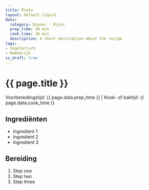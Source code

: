 ```yaml
---
title: Pinto
layout: default.liquid
data:
  category: Dinner - Rijst
  prep_time: 30 min
  cook_time: 30 min
  description: A short description about the recipe
tags:
- Vegetarisch
- Makkelijk
is_draft: true
---
```

# {{ page.title }}

Voorbereidingstijd: {{ page.data.prep_time }} | Kook- of baktijd: {{ page.data.cook_time }}

## Ingrediënten
- Ingredient 1
- Ingredient 2
- Ingredient 3

## Bereiding
1. Step one
2. Step two
3. Step three
